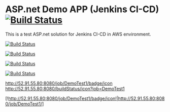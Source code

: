 ASP.net Demo APP (Jenkins CI-CD) [![Build Status](http://52.91.55.80:8080/buildStatus/icon?job=DemoTest1)](http://52.91.55.80:8080/job/DemoTest1/)
==================================
This is a test ASP.net solution for Jenkins CI-CD in AWS environment.



[![Build Status](http://52.91.55.80:8080/job/DemoTest1/badge/icon)](http://52.91.55.80:8080/job/DemoTest1/)

[![Build Status](http://52.91.55.80:8080/buildStatus/icon?job=DemoTest1)](http://52.91.55.80:8080/job/DemoTest1/)

[![Build Status](http://52.91.55.80:8080/job/DemoTest1/badge/icon)](http://52.91.55.80:8080/job/DemoTest1)

[![Build Status](http://52.91.55.80:8080/buildStatus/icon?job=DemoTest1)](http://52.91.55.80:8080/job/DemoTest1)


http://52.91.55.80:8080/job/DemoTest1/badge/icon
http://52.91.55.80:8080/buildStatus/icon?job=DemoTest1

[!http://52.91.55.80:8080/job/DemoTest1/badge/icon!|http://52.91.55.80:8080/job/DemoTest1/]
